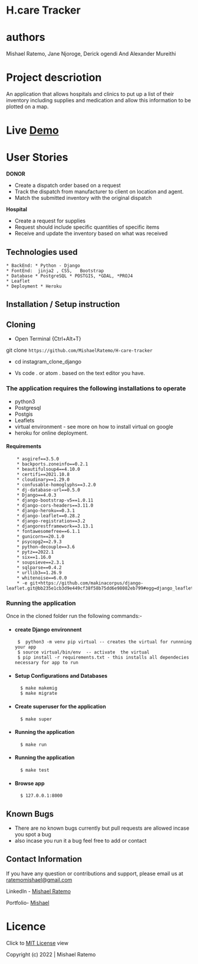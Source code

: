 # H.care Tracker

# authors
Mishael Ratemo, Jane Njoroge, Derick ogendi And Alexander Mureithi
# Project descriotion
An application that allows hospitals and clinics to put up a list of their inventory including supplies and medication and allow this information to be plotted on a map.
# Live [Demo](https://hcaretrackers.herokuapp.com/)

# User Stories
**DONOR**
* Create a dispatch order based on a request
* Track the dispatch from manufacturer to client on location and agent.
* Match the submitted inventory with the original dispatch


**Hospital**
* Create a request for supplies
* Request should include specific quantities of specific items
* Receive and update the inventory based on what was received


## Technologies used
    * BackEnd: * Python - Django
    * FontEnd:  jinja2 , CSS,   Bootstrap
    * Database * PostgreSQL * POSTGIS, *GDAL, *PROJ4
    * Leaflet
    * Deployment * Heroku

## Installation / Setup instruction

## Cloning
* Open Terminal {Ctrl+Alt+T}


 git clone ``https://github.com/MishaelRatemo/H-care-tracker``

* cd instagram_clone_django

* Vs code . or atom . based on the text editor you have.

### The application requires the following installations to operate 
* python3
* Postgresql
* Postgis
* Leaflets
* virtual environment - see more on how to install virtual on google
* heroku for online deployment.

#### Requirements
        * asgiref==3.5.0
        * backports.zoneinfo==0.2.1
        * beautifulsoup4==4.10.0
        * certifi==2021.10.8
        * cloudinary==1.29.0
        * confusable-homoglyphs==3.2.0
        * dj-database-url==0.5.0
        * Django==4.0.3
        * django-bootstrap-v5==1.0.11
        * django-cors-headers==3.11.0
        * django-heroku==0.3.1
        * django-leaflet==0.28.2
        * django-registration==3.2
        * djangorestframework==3.13.1
        * fontawesomefree==6.1.1
        * gunicorn==20.1.0
        * psycopg2==2.9.3
        * python-decouple==3.6
        * pytz==2022.1
        * six==1.16.0
        * soupsieve==2.3.1
        * sqlparse==0.4.2
        * urllib3==1.26.9
        * whitenoise==6.0.0
        * -e git+https://github.com/makinacorpus/django-leaflet.git@bb235e1cb3d9e449cf38f58b75dd6e98082eb799#egg=django_leaflet


### Running the application
Once in the cloned folder run the following commands:-
 * #### create Django environnent
        $  python3 -m venv pip virtual -- creates the virtual for runnning your app      
        $ source virtual/bin/env  -- activate  the virtual
        $ pip install -r requirements.txt - this installs all dependecies necessary for app to run
* #### Setup Configurations and Databases
        $ make makemig 
        $ make migrate
* #### Create superuser for the application
        $ make super

* #### Running the application
        $ make run

* #### Running the application
        $ make test

* #### Browse app
        $ 127.0.0.1:8000

## Known Bugs
* There are no known bugs currently but pull requests are allowed incase you spot a bug
* also incase you run it a bug feel free to add or contact

## Contact Information 

If you have any question or contributions and support, please email us at [ratemomishael@gmail.com](ratemomishael@gmail.com)

LinkedIn - [Mishael Ratemo](www.linkedin.com/in/mishael-mosoti-37b786161/)


Portfolio- [Mishael](https://mishaelratemo.github.io/my_portfolio/)
# Licence

Click to  [MIT License](Licence) view

 Copyright (c) 2022 | Mishael Ratemo
